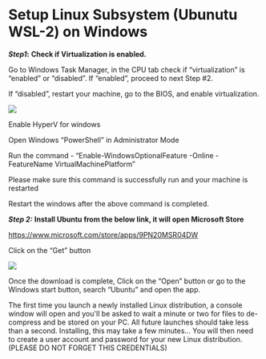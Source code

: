 <h1> <b>Setup Linux Subsystem (Ubunutu WSL-2)  on Windows </b></h1>

**_Step1_:**  **Check if Virtualization is enabled.**

Go to Windows Task Manager, in the CPU tab check if “virtualization” is “enabled” or “disabled”. If “enabled”, proceed to next Step #2. 

If “disabled”, restart your machine, go to the BIOS, and enable virtualization.

<img src="https://github.com/DevUnnati/Images/blob/main/Capture.PNG"> </img>

Enable HyperV for windows

Open Windows “PowerShell” in Administrator Mode

Run the command - 
“Enable-WindowsOptionalFeature -Online -FeatureName VirtualMachinePlatform”

Please make sure this command is successfully run and your machine is restarted

Restart the windows after the above command is completed.

_**Step 2:**_ **Install Ubuntu from the below link, it will open Microsoft Store**

https://www.microsoft.com/store/apps/9PN20MSR04DW

Click on the “Get” button

<img src="https://github.com/DevUnnati/Images/blob/main/2.PNG"> </img>

Once the download is complete, Click on the “Open” button or go to the Windows start button, search “Ubuntu” and open the app.


The first time you launch a newly installed Linux distribution, a console window will open and you'll be asked to wait a minute or two for files to de-compress and be stored on your PC. All future launches should take less than a second.
Installing, this may take a few minutes…
You will then need to create a user account and password for your new Linux distribution. (PLEASE DO NOT FORGET THIS CREDENTIALS)

